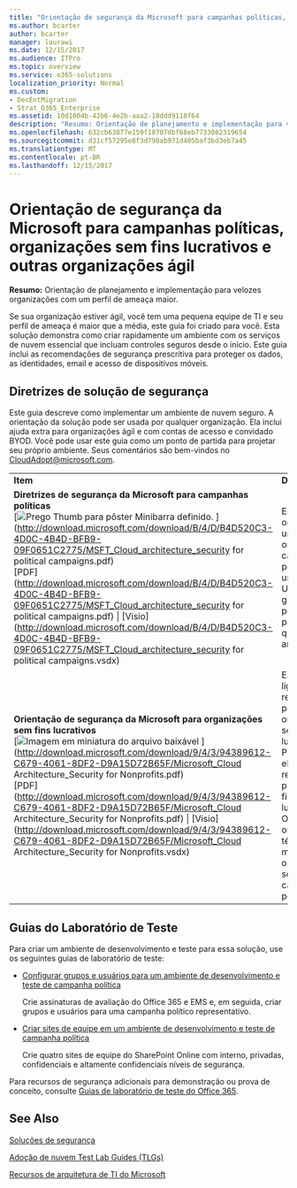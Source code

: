 ```yaml
---
title: "Orientação de segurança da Microsoft para campanhas políticas, organizações sem fins lucrativos e outras organizações ágil"
ms.author: bcarter
author: bcarter
manager: laurawi
ms.date: 12/15/2017
ms.audience: ITPro
ms.topic: overview
ms.service: o365-solutions
localization_priority: Normal
ms.custom:
- DecEntMigration
- Strat_O365_Enterprise
ms.assetid: 10d1004b-42b6-4e2b-aaa2-18ddd9118f64
description: "Resumo: Orientação de planejamento e implementação para velozes organizações com um perfil de ameaça maior."
ms.openlocfilehash: 632cb63877e159f18707dbf68eb7733082319654
ms.sourcegitcommit: d31cf57295e8f3d798ab971d405baf3bd3eb7a45
ms.translationtype: MT
ms.contentlocale: pt-BR
ms.lasthandoff: 12/15/2017
---
```

# <a name="microsoft-security-guidance-for-political-campaigns-nonprofits-and-other-agile-organizations"></a>Orientação de segurança da Microsoft para campanhas políticas, organizações sem fins lucrativos e outras organizações ágil

 **Resumo:** Orientação de planejamento e implementação para velozes organizações com um perfil de ameaça maior.
  
Se sua organização estiver ágil, você tem uma pequena equipe de TI e seu perfil de ameaça é maior que a média, este guia foi criado para você. Esta solução demonstra como criar rapidamente um ambiente com os serviços de nuvem essencial que incluam controles seguros desde o início. Este guia inclui as recomendações de segurança prescritiva para proteger os dados, as identidades, email e acesso de dispositivos móveis.
  
## <a name="security-solution-guidance"></a>Diretrizes de solução de segurança

Este guia descreve como implementar um ambiente de nuvem seguro. A orientação da solução pode ser usada por qualquer organização. Ela inclui ajuda extra para organizações ágil e com contas de acesso e convidado BYOD. Você pode usar este guia como um ponto de partida para projetar seu próprio ambiente. Seus comentários são bem-vindos no [CloudAdopt@microsoft.com](mailto:CloudAdopt@microsoft.com). 
  
|||
|:-----|:-----|
|**Item** <br/> |**Descrição** <br/> |
|**Diretrizes de segurança da Microsoft para campanhas políticas** <br/> [![Prego Thumb para pôster Minibarra definido.](images/d370ce28-ca40-4930-9a2c-907312aa06c8.png)          ](http://download.microsoft.com/download/B/4/D/B4D520C3-4D0C-4B4D-BFB9-09F0651C2775/MSFT_Cloud_architecture_security for political campaigns.pdf) <br/> [PDF](http://download.microsoft.com/download/B/4/D/B4D520C3-4D0C-4B4D-BFB9-09F0651C2775/MSFT_Cloud_architecture_security for political campaigns.pdf)  \| [Visio](http://download.microsoft.com/download/B/4/D/B4D520C3-4D0C-4B4D-BFB9-09F0651C2775/MSFT_Cloud_architecture_security for political campaigns.vsdx) <br/> |Esta orientação usa uma organização campanha política como um exemplo. Use este guia como ponto de partida para qualquer ambiente.  <br/> |
|**Orientação de segurança da Microsoft para organizações sem fins lucrativos** <br/> [![Imagem em miniatura do arquivo baixável](images/e4784889-1c69-4067-9a8f-31d31d1eceea.png)          ](http://download.microsoft.com/download/9/4/3/94389612-C679-4061-8DF2-D9A15D72B65F/Microsoft_Cloud Architecture_Security for Nonprofits.pdf) <br/> [PDF](http://download.microsoft.com/download/9/4/3/94389612-C679-4061-8DF2-D9A15D72B65F/Microsoft_Cloud Architecture_Security for Nonprofits.pdf)  \| [Visio](http://download.microsoft.com/download/9/4/3/94389612-C679-4061-8DF2-D9A15D72B65F/Microsoft_Cloud Architecture_Security for Nonprofits.vsdx) <br/> |Este guia é ligeiramente revisado para organizações sem fins lucrativos. Por exemplo, ele referencia planos sem fins lucrativos do Office 365. A orientação técnica é o mesmo que o guia de solução de campanha política.  <br/> |
   
## <a name="test-lab-guides"></a>Guias do Laboratório de Teste

Para criar um ambiente de desenvolvimento e teste para essa solução, use os seguintes guias de laboratório de teste: 
  
- [Configurar grupos e usuários para um ambiente de desenvolvimento e teste de campanha política](configure-groups-and-users-for-a-political-campaign-dev-test-environment.md)
    
     Crie assinaturas de avaliação do Office 365 e EMS e, em seguida, criar grupos e usuários para uma campanha político representativo.
    
- [Criar sites de equipe em um ambiente de desenvolvimento e teste de campanha política](create-team-sites-in-a-political-campaign-dev-test-environment.md)
    
    Crie quatro sites de equipe do SharePoint Online com interno, privadas, confidenciais e altamente confidenciais níveis de segurança.
    
Para recursos de segurança adicionais para demonstração ou prova de conceito, consulte [Guias de laboratório de teste do Office 365](http://aka.ms/o365tlgs).
  
## <a name="see-also"></a>See Also

[Soluções de segurança](security-solutions.md)
  
[Adoção de nuvem Test Lab Guides (TLGs)](cloud-adoption-test-lab-guides-tlgs.md)
  
[Recursos de arquitetura de TI do Microsoft](microsoft-cloud-it-architecture-resources.md)



